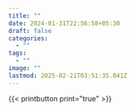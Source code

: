 ```yaml
---
title: ""
date: 2024-01-31T22:56:58+05:30
draft: false
categories:
  - ""
tags:
  - ""
image: ""
lastmod: 2025-02-21T03:51:35.041Z
---
```

{{< printbutton print="true" >}}

```
```
